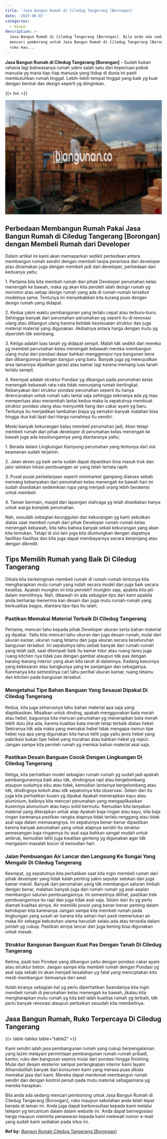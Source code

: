 ```yaml
---
title: 'Jasa Bangun Rumah di Ciledug Tangerang [Borongan]'
date: '2025-06-01'
categories:
  - biaya
description: >-
  Jasa Bangun Rumah di Ciledug Tangerang [Borongan]. Bila anda ada sedang
  mencari pemborong untuk Jasa Bangun Rumah di Ciledug Tangerang [Borongan],
  ruko mau...
---
```


**Jasa Bangun Rumah di Ciledug Tangerang \[Borongan\]** – Sudah bukan rahasia lagi bahwasanya rumah yakni salah satu dari keperluan pokok manusia yg mana tiap-tiap manusia yang hidup di dunia ini pasti membutuhkan rumah tinggal. Lebih-lebih tempat tinggal yang baik yg kuat dengan bentuk dan design seperti yg diinginkan.

{{< toc >}}

![Jasa Bangun Rumah di Ciledug Tangerang [Borongan]](/images/borong-bangunan-27.png)

## Perbedaan Membangun Rumah Pakai Jasa Bangun Rumah di Ciledug Tangerang \[Borongan\] dengan Membeli Rumah dari Developer

Dalam artikel ini kami akan memaparkan sedikit perbedaan antara membangun rumah sendiri dengan membeli tanpa perantara dari developer atau dinamakan juga dengan membeli jadi dari developer, perbedaan dari keduanya yaitu;

1\. Pertama bila kita membeli rumah dari pihak Developer perumahan kelas menengah ke bawah, maka yg akan kita peroleh ialah design rumah yg monoton atau setiap design rumah yang ada di rumah-rumah tersebut modelnya sama. Tentunya ini menyebabkan kita kurang puas dengan design rumah yang didapat.

2\. Kedua yakni waktu pembangunan yang terlalu cepat atau terburu-buru. Sehingga banyak dari perumahan-perumahan yg seperti itu di renovasi ulang atau dibangun ulang karena ketidak kesesuaian struktur dan juga material material yang digunakan. Akibatnya antara harga dengan mutu yg diperoleh tdk seimbang.

3\. Ketiga adalah luas tanah yg didapat sempit. Malah tdk sedikit dari mereka yg membeli perumahan kelas menengah kebawah mereka membangun ulang mulai dari pondasi dasar bahkan menggempur nya bangunan lama dan dibangunnya dengan bangun yang baru. Banyak juga yg mewujudkan area tamannya dijadikan garasi atau kamar lagi karena memang luas tanah terlalu sempit.

4\. Keempat adalah struktur Pondasi yg dibangun pada perumahan kelas menengah kebawah rata-rata tidak menunjang rumah bertingkat. Kebanyakan dari struktur pondasi perumahan seperti itu hanya direncanakan untuk rumah satu lantai saja sehingga sekiranya ada yg mau memperluas atau menambah lantai kedua maka ia sepatutnya membuat struktur pondasi ulang atau menyuntik tiang dan cakar ayam yg baru. Tentunya itu menjadikan tambahan biaya yg semakin banyak malahan bisa hingga dua kali lipat dari Harga rumahnya itu sendiri.

Meski banyak kekurangan kalau membeli perumahan jadi, Akan tetapi membeli rumah dari pihak developer di perumahan kelas menengah ke bawah juga ada keuntungannya yang diantaranya yaitu;

1\. Berada dalam Lingkungan Kampung perumahan yang tentunya dari sisi keamanan sudah terjamin.

2\. Jalan akses yg baik serta sudah dapat dipastikan bisa masuk truk dan jalur selokan lokasi pembuangan air yang telah tertata rapih.

3\. Pusat pusat perbelanjaan seperti minimarket gampang diakses sebab memang kebanyakan dari perumahan kelas menengah ke bawah hari ini sudah disediakan sedemikian rupa yang menjadi orang lebih beratensi untuk membeli.

4\. Taman bermain, masjid dan lapangan olahraga yg telah disediakan hanya untuk warga komplek perumahan.

Nah, sesudah sebagian keunggulan dan kekurangan yg kami sebutkan diatas saat membeli rumah dari pihak Developer rumah-rumah kelas menengah kebawah, kita tahu bahwa banyak sekali kekurangan yang akan kita temukan. Tetapi di sisi lain juga kita diuntungkan dengan dapatnya fasilitas-fasilitas dan kita juga dapat membayarnya secara berjenjang atau dengan dikredit.

## Tips Memilih Rumah yang Baik Di Ciledug Tangerang

Dikala kita berkeinginan membeli rumah di rumah-rumah tentunya kita mengharapkan mutu rumah yang indah secara model dan juga baik secara kwalitas. Apakah mungkin ini kita peroleh? mungkin saja, apabila kita jeli dalam memilihnya. Nah, dibawah ini ada sebagian tips dari kami apabila anda berharap menerima kan desain dan juga mutu rumah-rumah yang berkualitas bagus, diantara tips-tips Itu ialah;

### Pastikan Memakai Material Terbaik Di Ciledug Tangerang

Pertama, mencari tahu kepada pihak Developer ukuran serta bahan material yg dipakai. Yaitu kita mencari tahu ukuran dan juga desain rumah, mulai dari ukuran kamar, ukuran ruang tetamu dan juga ukuran secara keseluruhan bangunan tersebut. Ini sepatutnya tahu sebab banyak dari rumah-rumah yang telah jadi, saat ditempati baik itu kamar tidur atau ruang tamu juga ruang kitchen nya tidak pas dengan gambar ataupun tdk pas dengan barang-barang interior yang akan kita taruh di dalamnya. Kadang kasurnya yang kebesaran atau bangkunya yang ke panjangan dan sebagainya. Karenanya kita semestinya cari tahu perihal ukuran kamar, ruang tetamu dan kitchen pada bangunan tersebut.

### Mengetahui Tipe Bahan Banguan Yang Sesauai Dipakai Di Ciledug Tangerang

Kedua, kita juga seharusnya tahu bahan material apa saja yang diaplikasikan. Misalkan untuk dinding, apakah menggunakan bata merah atau hebel, bagusnya kita mencari perumahan yg menerapkan bata merah lebih dulu jika ada, karena kualitas bata merah tetap terbaik diatas hebel. Sekiranya tdk ada maka yang memakai hebel tidak mengapa namun tipe hebel nya apa yang digunakan kita harus teliti juga yaitu jenis hebel yang pabrikasi bukan tipe hebel yang murahan atau bahkan hebel yg reject. Jangan sampe kita peroleh rumah yg memkai bahan material asal saja.

### Pastikan Desain Banguan Cocok Dengan Lingkungan Di Ciledug Tangerang

Ketiga, kita perhatikan model sebagian rumah-rumah yg sudah jadi apakah pembangunannya baik atau tdk, dindingnya rapi atau bergelombang ataupun sudutnya siku atau tidak, kemudian lantainya bergelombang atau tdk, dindingnya kokoh atau tdk sepatutnya kita observasi. Selain dari itu juga kita perhatikan kusen yg dipakai Apakah menerapkan kayu atau aluminium, baiknya kita mencari perumahan yang mengaplikasikan kusennya alumunium atau kayu solid bermutu. Kemudian kita tanyakan material yang diterapkan untuk atap Apakah baja ringan atau kayu, bila baja ringan karenanya pastikan rangka atapnya tidak terlalu renggang atau tidak asal saja dalam memasangnya. Ini sepatutnya benar-benar dipastikan karena banyak perumahan yang untuk atapnya sendiri itu struktur pemasangan baja ringannya itu asal saja bahkan sangat mudah untuk ambruk, kemudian teliti juga kwalitas genteng yg digunakan agar tdk mengalami masalah bocor di kemudian hari.

### Jalan Pembuangan Air Lancar dan Langsung Ke Sungai Yang Mengalir Di Ciledug Tangerang

Keempat, yg sepatutnya kita perhatikan saat kita ingin membeli rumah dari pihak developer yang tidak kalah penting yakni seputar selokan dan juga kamar mandi. Banyak dari perumahan yang tdk membangun saluran limbah dengan benar, malahan banyak juga dari rumah-rumah yg asal-asalan membangun saluran pembuangannya. Ini semestinya dilihat, pastikan trek pembuangannya itu rapi dan juga tidak asal saja. Selain dari itu yg perlu diamati kualitas airnya. Air memiliki posisi yang benar-benar penting dalam kehidupan kita karenanya Jangan sampe kita membeli rumah pada lingkungan yang susah air karena kita sehari-hari pasti memerlukan air maka Air sebagai kebutuhan utama haruslah selalu ada atau tersedia dalam jumlah yg cukup. Pastikan airnya lancar dan juga bening bisa digunakan untuk masak.

### Struktur Bangunan Banguan Kuat Pas Dengan Tanah Di Ciledug Tangerang

Kelima, pasti kan Pondasi yang dibangun yaitu dengan pondasi cakar ayam atau struktur beton. Jangan sampe kita membeli rumah dengan Pondasi yg asal saja sebab ini akan menjadi kesalahan yg fatal yang menciptakan kita mesti membangun Semuanya dari awal.

Itulah kiranya sebagian hal yg perlu diperhatikan Seandainya kita ingin membeli rumah di perumahan kelas menengah ke bawah, jikalau kita mengharapkan mutu rumah yg kita beli ialah kualitas rumah yg terbaik, tdk perlu banyak renovasi ataupun perbaikan sesudah kita membelinya.

## Jasa Bangun Rumah, Ruko Terpercaya Di Ciledug Tangerang

{{< table-tables table="table2" >}}

Kami sendiri ialah jasa pembangunan rumah yang cukup berpengalaman yang lazim melayani permintaan pembangunan rumah-rumah pribadi, kantor, ruko dan bangunan sejenis mulai dari pondasi hingga finishing. Mulai dari desain eksterior sampai perlengkapan interior kami layani. Alhamdulillah banyak dari konsumen kami yang merasa puas dikala memakai jasa dari kami. Mereka dapat menikmati membangun rumah sendiri dan dengan kontrol penuh pada mutu material sebagaimana yg mereka harapkan.

Bila anda ada sedang mencari pemborong untuk Jasa Bangun Rumah di Ciledug Tangerang \[Borongan\], ruko maupun sekolahan anda telah tepat berada di laman ini. Anda juga dapat berkonsultasi kepada kami melalui telepon yg tercantum dalam dalam website ini. Anda dapat bernegosiasi harga maupun meminta penawaran kepada kami melewati nomor e-mail yang sudah kami sediakan pada situs ini.

**Ref by:** [Bangun Rumah Ciledug Tangerang [Borongan]](https://id.wikipedia.org/wiki/Bangun)
